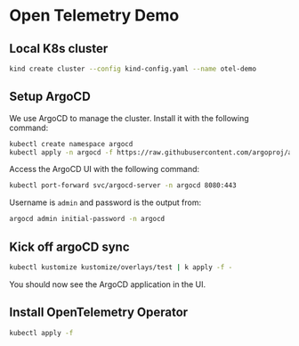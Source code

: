 # Open Telemetry Demo

## Local K8s cluster

```bash
kind create cluster --config kind-config.yaml --name otel-demo
```

## Setup ArgoCD

We use ArgoCD to manage the cluster. Install it with the following command:

```bash
kubectl create namespace argocd
kubectl apply -n argocd -f https://raw.githubusercontent.com/argoproj/argo-cd/stable/manifests/install.yaml
```

Access the ArgoCD UI with the following command:

```bash
kubectl port-forward svc/argocd-server -n argocd 8080:443
```

Username is `admin` and password is the output from:

```bash
argocd admin initial-password -n argocd
```

## Kick off argoCD sync

```bash
kubectl kustomize kustomize/overlays/test | k apply -f -
```

You should now see the ArgoCD application in the UI.

## Install OpenTelemetry Operator

```bash
kubectl apply -f
